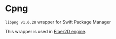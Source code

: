 # Cpng
`libpng v1.6.28` wrapper for Swift Package Manager

This wrapper is used in [Fiber2D engine](https://github.com/s1ddok/Fiber2D).
